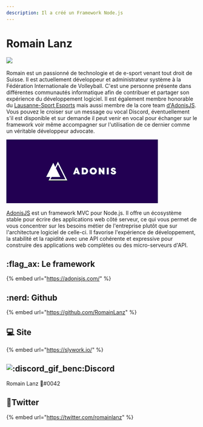 ```yaml
---
description: Il a créé un Framework Node.js
---
```


# Romain Lanz



![](../.gitbook/assets/1591648215650.jpeg)

Romain est un passionné de technologie et de e-sport venant tout droit de Suisse. Il est actuellement développeur et administrateur système à la Fédération Internationale de Volleyball. C'est une personne présente dans différentes communautés informatique afin de contribuer et partager son expérience du développement logiciel. Il est également membre honorable du [Lausanne-Sport Esports](https://twitter.com/lausanneesports) mais aussi membre de la core team [d'AdonisJS](https://adonisjs.com). Vous pouvez le croiser sur un message ou vocal Discord, éventuellement s'il est disponible et sur demande il peut venir en vocal pour échanger sur le framework voir même accompagner sur l'utilisation de ce dernier comme un véritable développeur advocate.

![](../.gitbook/assets/p80ppz10urpsg40a79q9.png)

[AdonisJS](https://adonisjs.com) est un framework MVC pour Node.js. Il offre un écosystème stable pour écrire des applications web côté serveur, ce qui vous permet de vous concentrer sur les besoins métier de l'entreprise plutôt que sur l'architecture logiciel de celle-ci. Il favorise l'expérience de développement, la stabilité et la rapidité avec une API cohérente et expressive pour construire des applications web complètes ou des micro-serveurs d'API.

## :flag\_ax: Le framework

{% embed url="https://adonisjs.com/" %}

## :nerd: Github

{% embed url="https://github.com/RomainLanz" %}

## 💻 Site

{% embed url="https://slywork.io/" %}

## <img src="https://cdn.discordapp.com/emojis/745264159851151471.gif?v=1" alt=":discord_gif_benc:" data-size="line">Discord

Romain Lanz 🦊#0042

## :newspaper:Twitter



{% embed url="https://twitter.com/romainlanz" %}

